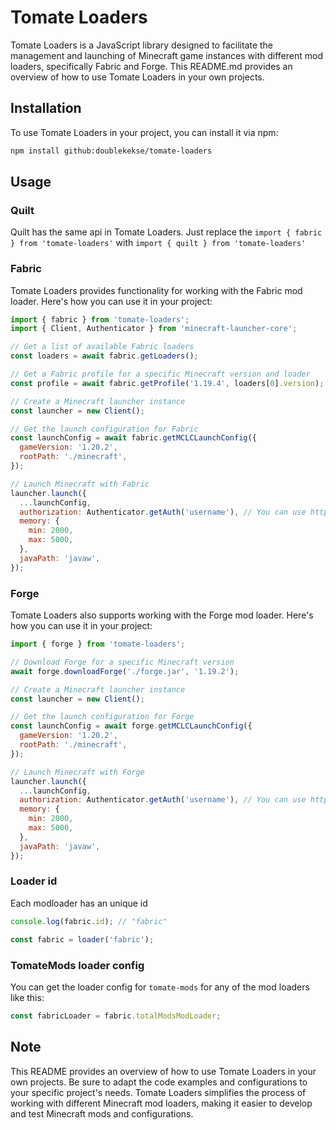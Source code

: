 # Tomate Loaders

Tomate Loaders is a JavaScript library designed to facilitate the management and launching of Minecraft game instances with different mod loaders, specifically Fabric and Forge. This README.md provides an overview of how to use Tomate Loaders in your own projects.

## Installation

To use Tomate Loaders in your project, you can install it via npm:

```bash
npm install github:doublekekse/tomate-loaders
```

## Usage


### Quilt
Quilt has the same api in Tomate Loaders. Just replace the `import { fabric } from 'tomate-loaders'` with `import { quilt } from 'tomate-loaders'`

### Fabric
Tomate Loaders provides functionality for working with the Fabric mod loader. Here's how you can use it in your project:

```javascript
import { fabric } from 'tomate-loaders';
import { Client, Authenticator } from 'minecraft-launcher-core';

// Get a list of available Fabric loaders
const loaders = await fabric.getLoaders();

// Get a Fabric profile for a specific Minecraft version and loader
const profile = await fabric.getProfile('1.19.4', loaders[0].version);

// Create a Minecraft launcher instance
const launcher = new Client();

// Get the launch configuration for Fabric
const launchConfig = await fabric.getMCLCLaunchConfig({
  gameVersion: '1.20.2',
  rootPath: './minecraft',
});

// Launch Minecraft with Fabric
launcher.launch({
  ...launchConfig,
  authorization: Authenticator.getAuth('username'), // You can use https://www.npmjs.com/package/msmc for microsoft auth
  memory: {
    min: 2000,
    max: 5000,
  },
  javaPath: 'javaw',
});
```

### Forge
Tomate Loaders also supports working with the Forge mod loader. Here's how you can use it in your project:

```javascript
import { forge } from 'tomate-loaders';

// Download Forge for a specific Minecraft version
await forge.downloadForge('./forge.jar', '1.19.2');

// Create a Minecraft launcher instance
const launcher = new Client();

// Get the launch configuration for Forge
const launchConfig = await forge.getMCLCLaunchConfig({
  gameVersion: '1.20.2',
  rootPath: './minecraft',
});

// Launch Minecraft with Forge
launcher.launch({
  ...launchConfig,
  authorization: Authenticator.getAuth('username'), // You can use https://www.npmjs.com/package/msmc for microsoft auth
  memory: {
    min: 2000,
    max: 5000,
  },
  javaPath: 'javaw',
});
```

### Loader id
Each modloader has an unique id
```javascript
console.log(fabric.id); // "fabric"
```

```javascript
const fabric = loader('fabric');
```

### TomateMods loader config
You can get the loader config for `tomate-mods` for any of the mod loaders like this:
```javascript
const fabricLoader = fabric.totalModsModLoader;
```

## Note

This README provides an overview of how to use Tomate Loaders in your own projects. Be sure to adapt the code examples and configurations to your specific project's needs. Tomate Loaders simplifies the process of working with different Minecraft mod loaders, making it easier to develop and test Minecraft mods and configurations.